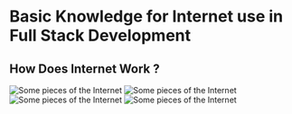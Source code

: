 # Basic Knowledge for Internet use in Full Stack Development
## How Does Internet Work ?
![Some pieces of the Internet](https://github.com/nazeerahmedofficial/Full_Stack_Development/blob/main/Internet/Capture1.PNG) 
![Some pieces of the Internet](https://github.com/nazeerahmedofficial/Full_Stack_Development/blob/main/Internet/Capture2.PNG) 
![Some pieces of the Internet](https://github.com/nazeerahmedofficial/Full_Stack_Development/blob/main/Internet/Capture3.PNG) 
![Some pieces of the Internet](https://github.com/nazeerahmedofficial/Full_Stack_Development/blob/main/Internet/How_interent_work.PNG) 
    